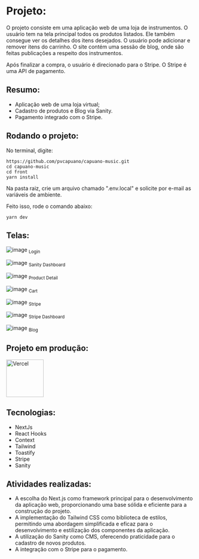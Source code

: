 # Projeto:

O projeto consiste em uma aplicação web de uma loja de instrumentos. O usuário tem na tela principal todos os produtos listados. Ele também consegue ver os detalhes dos itens desejados. O usuário pode adicionar e remover itens do carrinho. O site contém uma sessão de blog, onde são feitas publicações a respeito dos instrumentos. 

Após finalizar a compra, o usuário é direcionado para o Stripe. O Stripe é uma API de pagamento. 



## Resumo:

- Aplicação web de uma loja virtual;
- Cadastro de produtos e Blog via Sanity.
- Pagamento integrado com o Stripe.

## Rodando o projeto:

No terminal, digite:

```
https://github.com/pvcapuano/capuano-music.git
cd capuano-music
cd front
yarn install
```

Na pasta raiz, crie um arquivo chamado ".env.local" e solicite por e-mail as variáveis de ambiente. 

Feito isso, rode o comando abaixo:

```
yarn dev
```

####

## Telas:

![image](https://github.com/pvcapuano/capuano-music/assets/10540844/8ffdfce0-0fce-4ccf-87ba-fd22fd9bfe6d)
<sub>Login</sub>

![image](https://github.com/pvcapuano/capuano-music/assets/10540844/683a6bdb-9d5e-4e8b-a356-2e455ec36aee)
<sub>Sanity Dashboard</sub>

![image](https://github.com/pvcapuano/capuano-music/assets/10540844/faf790a1-60c7-4c44-8fba-344b5831daa7)
<sub>Product Detail</sub>

![image](https://github.com/pvcapuano/capuano-music/assets/10540844/397a1538-3474-4f5f-a2e1-0b6f2b8b0ceb)
<sub>Cart</sub>

![image](https://github.com/pvcapuano/capuano-music/assets/10540844/e788cee6-e060-486a-af2c-5b21ba8af3dd)
<sub>Stripe</sub>

![image](https://github.com/pvcapuano/capuano-music/assets/10540844/40991161-4890-4b1b-bc2f-c23a00385412)
<sub>Stripe Dashboard</sub>

![image](https://github.com/pvcapuano/capuano-music/assets/10540844/33807732-40b5-409a-8255-869d53939b66)
<sub>Blog</sub>

## Projeto em produção:

<p>
 <a href="https://capuano-music.vercel.app/" target="_blank"> 
  <img src="https://ml.globenewswire.com/Resource/Download/3a54c241-a668-4c94-9747-3d3da9da3bf2?size=2" alt="Vercel" width="100"/> 
 </a>
</p>

## Tecnologias:

- NextJs
- React Hooks
- Context
- Tailwind
- Toastify
- Stripe
- Sanity

## Atividades realizadas:

- A escolha do Next.js como framework principal para o desenvolvimento da aplicação web, proporcionando uma base sólida e eficiente para a construção do projeto.
- A implementação do Tailwind CSS como biblioteca de estilos, permitindo uma abordagem simplificada e eficaz para o desenvolvimento e estilização dos componentes da aplicação.
- A utilização do Sanity como CMS, oferecendo praticidade para o cadastro de novos produtos.
- A integração com o Stripe para o pagamento.
